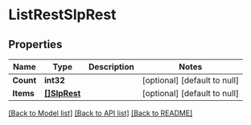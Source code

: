 # ListRestSlpRest

## Properties
Name | Type | Description | Notes
------------ | ------------- | ------------- | -------------
**Count** | **int32** |  | [optional] [default to null]
**Items** | [**[]SlpRest**](SlpRest.md) |  | [optional] [default to null]

[[Back to Model list]](../README.md#documentation-for-models) [[Back to API list]](../README.md#documentation-for-api-endpoints) [[Back to README]](../README.md)

